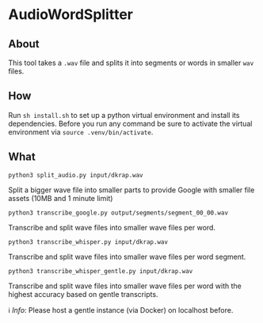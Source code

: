# AudioWordSplitter

## About

This tool takes a `.wav` file and splits it into segments or words in smaller `wav` files.

## How

Run `sh install.sh` to set up a python virtual environment and install its dependencies. Before you run any command be sure to activate the virtual environment via `source .venv/bin/activate`.

## What

`python3 split_audio.py input/dkrap.wav`

Split a bigger wave file into smaller parts to provide Google with smaller file assets (10MB and 1 minute limit)

`python3 transcribe_google.py output/segments/segment_00_00.wav`

Transcribe and split wave files into smaller wave files per word.

`python3 transcribe_whisper.py input/dkrap.wav`

Transcribe and split wave files into smaller wave files per word segment.

`python3 transcribe_whisper_gentle.py input/dkrap.wav`

Transcribe and split wave files into smaller wave files per word with the highest accuracy based on gentle transcripts.

ℹ️ _Info_: Please host a gentle instance (via Docker) on localhost before.